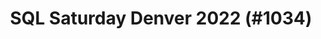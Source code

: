 ---
layout: event
title: "SQL Saturday Denver 2022 (#1034)"
subtitle: ""
tags: ["Denver", Colorado, USA, physical, 2022]
thumb: /assets/img/logos/Just_icon_Color_small.png
comments: false
data: SQLSat1034
testevent: 1
---